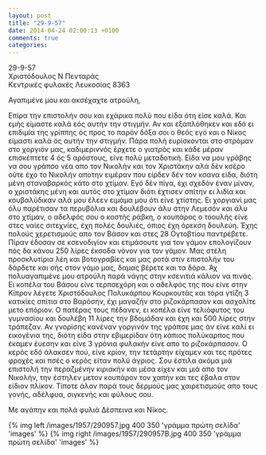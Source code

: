 ```yaml
---
layout: post
title: "29-9-57"
date: 2014-04-24 02:00:13 +0100
comments: true
categories: 
---
```


29-9-57<br/>
Χριστόδουλος Ν Πενταράς<br/>
Κεντρικές φυλακές Λευκοσίας 8363

Αγαπιμένε μου και ακσέχαχτε ατρούλη,

Επίρα την επιστολήν σου και εχάρικα πολύ που είδα ότη είσε καλά. Και εμής είμαστε καλά εός αυτήν την στιγμήν. Αν και εξαπλόθηκεν και εδό ει επιδιμία της γρίππης ός προς το παρόν δόξα σοι ο θεός εγό και ο Νίκος είμαστι καλά ός αυτήν την στιγμήν. Πάρα πολή ευρίσκονται στο στρόμαν στο χοργιόν μας, καδιμεριννός έρχετε ο γιατρός και κάδε μέραν επισκέπτετε 4 ός 5 αρόστους, είνε πολύ μεταδοτική. Είδα να μου γράβης να σου γράπσο νέα απο τον Νικολήν και τον Χριστάκην αλά δέν κσέρο ούτε έχο το Νικολήν αποτην ειμέραν που είρδεν δέν τον κσανα είδα, διότη μένη σταναβαρκός κάτο στο χτίμαν. Εγό δέν πίγα, έχι σχεδόν έναν μίναν, ο χριστάκης μένη και αυτός στο χτίμαν διότι έχτισεν σπίτην ει λιδία και κουβαλύδικαν αλά μου έλεεν ειμάμα μου ότι είνε χτίστης. Ει χοργιανί μας όλυ παρέτισαν τα περυβόλια και δουλέβουν άλυ στην Λεμεσόν και άλυ στο χτίμαν, ο αδελφός σου ο κοστής ράβκη, ο κουπάρος ο τοουλής είνε στες ναίες σιτεχνίες, έχη πολές δουλιές, όπιος έχη όρεκση δουλεύη.
Έχης πολούς χερετισμούς απο τον Βάσον και στες 28 Ογτοβτίου παντρέβετε. Πίραν έδοσαν σε κσενοδιγίον και ετιμάσουτε για τον γάμον επολογίζουν πός δα κάνου 250 λίρες έκσοδα νόνον για τον γάμον. Μας στέλη προσκλυτίρια λέη και βοτογραβίες και μας ροτά στιν επιστολήν του δάρδετε και σής στον γάμο μας, δαμας βέρετε και τα δόρα. Άχ πολυαγαπιμένε μου ατρούλη παρά νάγης στην κσενιτιά κάλιον να πινάς.
Ει κοπέλα του Βάσου είνε τερπσεχόρη και ο αδελφός της που είνε στην Κίπρον λέγετε Χριστόδουλος Πολυκάρπου Κουρκουτάς και τόρα γτίζη 3 κατικίες σπίτια στο Βαρόσην, έχι μαγαζήν στο ριζοκάρπασον και ασχολίτε μετο επόριον. Ο πατέρας τους πέδανεν, ει κοπέλα είνε τελιόφυτος του γυμνασίου και δουλέβη 11 λίρες την βδομάδαν και έχη και 500 λίρες στην τράπεζαν. Αν γνορίσης κανέναν γοργινόν της γράπσε μας άν είνε καλί ει εικογένια της, διότη είδα στην εβιμερίδαν ότη κάπιος πολύκαρπος που έκαμεν έυεσην και είνε 3 γρόνια φυλακήν είνε απο το ριζοκάρπασον. Ο κερός εδό άλακσεν πού, είνε κρίον, την τετάρτην είχαμεν και τες πρότες φροχές και πσές ο κερός είταν πολύ άγριος. Σου έστιλα ακόμα μιά επιστολή την περαζμένην κιριακήν και μέσα είχεν και μιά απο τον Νικολήν, την έστηλεν μετον κουπάρον τον χαπήν και τες έβαλα στον είδιον πλίκον. Τίποτε άλον παρά τους δερμούς μας χαιρετισμούς απο τους γονής, αδέλφυα, σιγκενής και φύλους σου.

Με αγάπην και πολά φυλιά Δέσπεινα και Νϊκος.

{% img left /images/1957/290957.jpg 400 350 'γράμμα πρώτη σελίδα' 'images' %}
{% img right /images/1957/290957B.jpg 400 350 'γράμμα πρώτη σελίδα' 'images' %}
